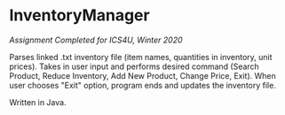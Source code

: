 # InventoryManager
*Assignment Completed for ICS4U, Winter 2020* 

Parses linked .txt inventory file (item names, quantities in inventory, unit prices).
Takes in user input and performs desired command (Search Product, Reduce Inventory, Add New Product, Change Price, Exit). 
When user chooses "Exit" option, program ends and updates the inventory file.

Written in Java.
